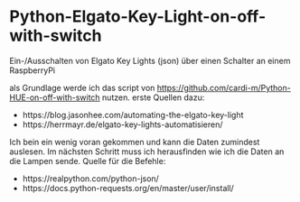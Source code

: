 # Python-Elgato-Key-Light-on-off-with-switch
Ein-/Ausschalten von Elgato Key Lights (json) über einen Schalter an einem RaspberryPi 

als Grundlage werde ich das script von https://github.com/cardi-m/Python-HUE-on-off-with-switch nutzen.
erste Quellen dazu:
<ul>
  <li>https://blog.jasonhee.com/automating-the-elgato-key-light</li>
  <li>https://herrmayr.de/elgato-key-lights-automatisieren/</li>
</ul>

Ich bein ein wenig voran gekommen und kann die Daten zumindest auslesen. Im nächsten Schritt muss ich herausfinden wie ich die Daten an die Lampen sende.
Quelle für die Befehle:
<ul>
  <li>https://realpython.com/python-json/</li>
  <li>https://docs.python-requests.org/en/master/user/install/</li>
</ul>


